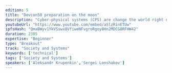 ```yaml
---
edition: 5
title: "Devcon50 preparation on the moon"
description: "Cyber-physical systems (CPS) are change the world right now. Thousands of robots makes billions useful things every day. The power of Ethereum is lifting computing to decentralized world. Robonomics Network as L2 solution use Ethereum to control CPS over the world. Most efficient mechanism for this purpose is open market for service-oriented systems. On this workshop participants will try to build space station using autonomous robots on the moon."
youtubeUrl: "https://www.youtube.com/embed/aSlzRinETUw"
ipfsHash: "QmaBWyv1YkVSswx8VfiweNFvgroRgoy8Hn2MDCG8RFHW42"
duration: 2305
expertise: "Beginner"
type: "Breakout"
track: "Society and Systems"
keywords: ['technical']
tags: ['Society and Systems']
speakers: ['Aleksandr Krupenkin','Sergei Lonshakov']
---
```


